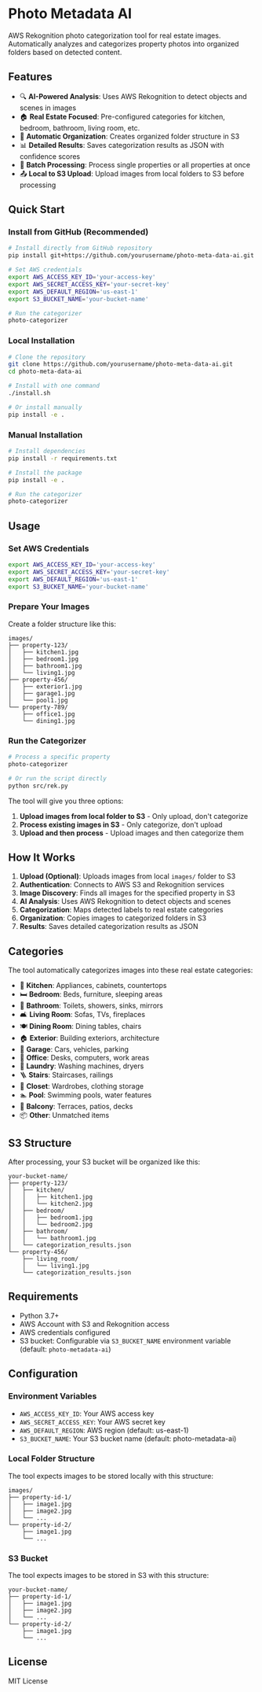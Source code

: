 # Photo Metadata AI

AWS Rekognition photo categorization tool for real estate images. Automatically analyzes and categorizes property photos into organized folders based on detected content.

## Features

- 🔍 **AI-Powered Analysis**: Uses AWS Rekognition to detect objects and scenes in images
- 🏠 **Real Estate Focused**: Pre-configured categories for kitchen, bedroom, bathroom, living room, etc.
- 📁 **Automatic Organization**: Creates organized folder structure in S3
- 📊 **Detailed Results**: Saves categorization results as JSON with confidence scores
- 🚀 **Batch Processing**: Process single properties or all properties at once
- 📤 **Local to S3 Upload**: Upload images from local folders to S3 before processing

## Quick Start

### Install from GitHub (Recommended)

```bash
# Install directly from GitHub repository
pip install git+https://github.com/yourusername/photo-meta-data-ai.git

# Set AWS credentials
export AWS_ACCESS_KEY_ID='your-access-key'
export AWS_SECRET_ACCESS_KEY='your-secret-key'
export AWS_DEFAULT_REGION='us-east-1'
export S3_BUCKET_NAME='your-bucket-name'

# Run the categorizer
photo-categorizer
```

### Local Installation

```bash
# Clone the repository
git clone https://github.com/yourusername/photo-meta-data-ai.git
cd photo-meta-data-ai

# Install with one command
./install.sh

# Or install manually
pip install -e .
```

### Manual Installation

```bash
# Install dependencies
pip install -r requirements.txt

# Install the package
pip install -e .

# Run the categorizer
photo-categorizer
```

## Usage

### Set AWS Credentials

```bash
export AWS_ACCESS_KEY_ID='your-access-key'
export AWS_SECRET_ACCESS_KEY='your-secret-key'
export AWS_DEFAULT_REGION='us-east-1'
export S3_BUCKET_NAME='your-bucket-name'
```

### Prepare Your Images

Create a folder structure like this:
```
images/
├── property-123/
│   ├── kitchen1.jpg
│   ├── bedroom1.jpg
│   ├── bathroom1.jpg
│   └── living1.jpg
├── property-456/
│   ├── exterior1.jpg
│   ├── garage1.jpg
│   └── pool1.jpg
└── property-789/
    ├── office1.jpg
    └── dining1.jpg
```

### Run the Categorizer

```bash
# Process a specific property
photo-categorizer

# Or run the script directly
python src/rek.py
```

The tool will give you three options:
1. **Upload images from local folder to S3** - Only upload, don't categorize
2. **Process existing images in S3** - Only categorize, don't upload
3. **Upload and then process** - Upload images and then categorize them

## How It Works

1. **Upload (Optional)**: Uploads images from local `images/` folder to S3
2. **Authentication**: Connects to AWS S3 and Rekognition services
3. **Image Discovery**: Finds all images for the specified property in S3
4. **AI Analysis**: Uses AWS Rekognition to detect objects and scenes
5. **Categorization**: Maps detected labels to real estate categories
6. **Organization**: Copies images to categorized folders in S3
7. **Results**: Saves detailed categorization results as JSON

## Categories

The tool automatically categorizes images into these real estate categories:

- 🍳 **Kitchen**: Appliances, cabinets, countertops
- 🛏️ **Bedroom**: Beds, furniture, sleeping areas
- 🚿 **Bathroom**: Toilets, showers, sinks, mirrors
- 🛋️ **Living Room**: Sofas, TVs, fireplaces
- 🍽️ **Dining Room**: Dining tables, chairs
- 🏠 **Exterior**: Building exteriors, architecture
- 🚗 **Garage**: Cars, vehicles, parking
- 💼 **Office**: Desks, computers, work areas
- 👕 **Laundry**: Washing machines, dryers
- 🪜 **Stairs**: Staircases, railings
- 👔 **Closet**: Wardrobes, clothing storage
- 🏊 **Pool**: Swimming pools, water features
- 🌿 **Balcony**: Terraces, patios, decks
- 📦 **Other**: Unmatched items

## S3 Structure

After processing, your S3 bucket will be organized like this:

```
your-bucket-name/
├── property-123/
│   ├── kitchen/
│   │   ├── kitchen1.jpg
│   │   └── kitchen2.jpg
│   ├── bedroom/
│   │   ├── bedroom1.jpg
│   │   └── bedroom2.jpg
│   ├── bathroom/
│   │   └── bathroom1.jpg
│   └── categorization_results.json
└── property-456/
    ├── living_room/
    │   └── living1.jpg
    └── categorization_results.json
```

## Requirements

- Python 3.7+
- AWS Account with S3 and Rekognition access
- AWS credentials configured
- S3 bucket: Configurable via `S3_BUCKET_NAME` environment variable (default: `photo-metadata-ai`)

## Configuration

### Environment Variables

- `AWS_ACCESS_KEY_ID`: Your AWS access key
- `AWS_SECRET_ACCESS_KEY`: Your AWS secret key
- `AWS_DEFAULT_REGION`: AWS region (default: us-east-1)
- `S3_BUCKET_NAME`: Your S3 bucket name (default: photo-metadata-ai)

### Local Folder Structure

The tool expects images to be stored locally with this structure:
```
images/
├── property-id-1/
│   ├── image1.jpg
│   ├── image2.jpg
│   └── ...
└── property-id-2/
    ├── image1.jpg
    └── ...
```

### S3 Bucket

The tool expects images to be stored in S3 with this structure:
```
your-bucket-name/
├── property-id-1/
│   ├── image1.jpg
│   ├── image2.jpg
│   └── ...
└── property-id-2/
    ├── image1.jpg
    └── ...
```

## License

MIT License